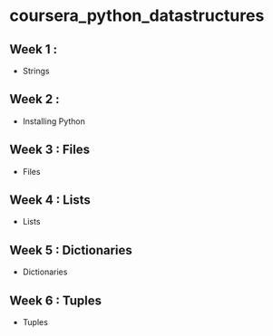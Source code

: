 # coursera_python_datastructures

## Week 1 : 

- Strings

## Week 2 : 

- Installing Python

## Week 3 : Files

- Files

## Week 4 : Lists

- Lists


## Week 5 : Dictionaries

- Dictionaries

## Week 6 : Tuples

- Tuples
